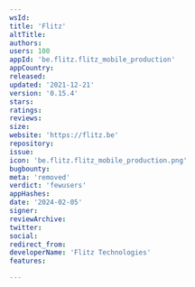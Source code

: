 ```yaml
---
wsId: 
title: 'Flitz'
altTitle: 
authors: 
users: 100
appId: 'be.flitz.flitz_mobile_production'
appCountry: 
released: 
updated: '2021-12-21'
version: '0.15.4'
stars: 
ratings: 
reviews: 
size: 
website: 'https://flitz.be'
repository: 
issue: 
icon: 'be.flitz.flitz_mobile_production.png'
bugbounty: 
meta: 'removed'
verdict: 'fewusers'
appHashes: 
date: '2024-02-05'
signer: 
reviewArchive: 
twitter: 
social: 
redirect_from: 
developerName: 'Flitz Technologies'
features: 

---
```


